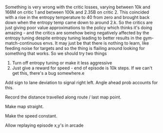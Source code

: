 Something is very wrong with the critic losses, varying between 10k and 166M on critic 1 and between 100k and 2.35B on critic 2.  This coincided with a rise in the entropy temperature to 40 from zero and brought back down when the entropy temp came down to around 2.k. So the critics are just giving poor value approximations to the policy which thinks it's doing amazing - and the critics are somehow being negatively affected by the entropy tuning despite entropy tuning leading to better results in the gym-match-continuous envs. It may just be that there is nothing to learn, like feeding noise for targets and so the thing is flailing around looking for something that works. So we should try two things

1) Turn off entropy tuning or make it less aggressive
2) Just give a reward for speed - end of episode is 10k steps. If we can't get this, there's a bug somewhere.e


Add sign to lane deviation to signal right left. Angle ahead prob accounts for this.


Record the distance travelled along route / last map point.

Make map straight.

Make the speed constant.

Allow replaying episode x,y's in arcade
